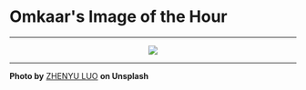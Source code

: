 # Omkaar's Image of the Hour

---

<div align="center">

<a href="https://unsplash.com/photos/a-neon-sign-illuminates-a-dark-city-street-sYhHjzOQfd0">
  <img src="https://images.unsplash.com/photo-1749315185949-5540f5d6549a?crop=entropy&cs=tinysrgb&fit=max&fm=jpg&ixid=M3w3NjA2Nzh8MHwxfHJhbmRvbXx8fHx8fHx8fDE3NDk2NzU2MDB8&ixlib=rb-4.1.0&q=80&w=1080" style="max-width:100%; height:auto;">
</a>



</div>

---

**Photo by** [ZHENYU LUO](https://unsplash.com/@mrnuclear) **on Unsplash**
